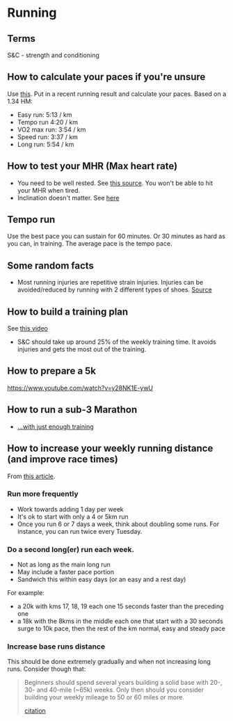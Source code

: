 # Running

## Terms

S&C - strength and conditioning

## How to calculate your paces if you're unsure

Use [this](https://www.omnicalculator.com/sports/training-pace).
Put in a recent running result and calculate your paces.
Based on a 1.34 HM:

- Easy run: 5:13 / km
- Tempo run 4:20 / km
- VO2 max run: 3:54 / km
- Speed run: 3:37 / km
- Long run: 5:54 / km


## How to test your MHR (Max heart rate)

- You need to be well rested. See [this source](https://youtu.be/lmB5cTOWCbs?t=330). You won't be able to hit your MHR when tired.
- Inclination doesn't matter. See [here](https://youtu.be/lmB5cTOWCbs?t=626)

## Tempo run

Use the best pace you can sustain for 60 minutes.
Or 30 minutes as hard as you can, in training.
The average pace is the tempo pace.

## Some random facts

- Most running injuries are repetitive strain injuries. Injuries can be avoided/reduced by running with 2 different types of shoes. [Source](https://youtu.be/gmBz3QC5JAg?t=129)

## How to build a training plan

See [this video](https://youtu.be/D4G39xnkkS0?t=108)

- S&C should take up around 25% of the weekly training time. It avoids injuries and gets the most out of the training.

## How to prepare a 5k

https://www.youtube.com/watch?v=y28NK1E-ywU

## How to run a sub-3 Marathon

- [...with just enough training](https://bridgerridgerun.wordpress.com/2015/03/30/how-to-run-a-3-hour-marathon-a-just-enough-training-approach/)

## How to increase your weekly running distance (and improve race times)

From [this article](https://www.trainingpeaks.com/blog/how-to-increase-your-marathon-training-mileage/).

### Run more frequently

- Work towards adding 1 day per week
- It's ok to start with only a 4 or 5km run
- Once you run 6 or 7 days a week, think about doubling some runs. For instance, you can run twice every Tuesday.

### Do a second long(er) run each week.

- Not as long as the main long run
- May include a faster pace portion
- Sandwich this within easy days (or an easy and a rest day)

For example:

- a 20k with kms 17, 18, 19 each one 15 seconds faster than the preceding one
- a 18k with the 8kms in the middle each one that start with a 30 seconds surge to 10k pace, then the rest of the km normal, easy and steady pace

### Increase base runs distance

This should be done extremely gradually and when not increasing long runs.
Consider though that:

>  Beginners should spend several years building a solid base with 20-, 30- and 40-mile (~65k) weeks. Only then should you consider building your weekly mileage to 50 or 60 miles or more.
>
> [citation](https://blog.mapmyrun.com/how-to-run-more-every-week-beyond-the-10-rule/)
